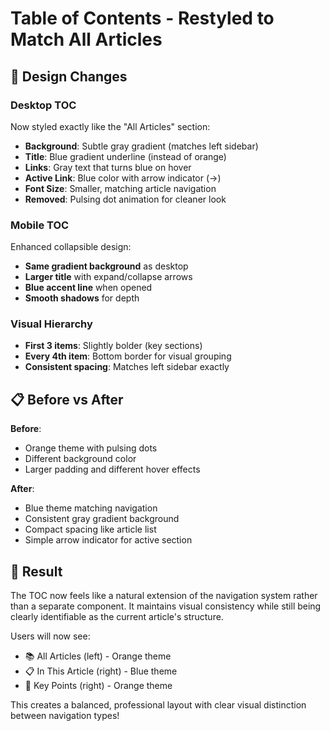 # Table of Contents - Restyled to Match All Articles

## 🎨 Design Changes

### Desktop TOC
Now styled exactly like the "All Articles" section:
- **Background**: Subtle gray gradient (matches left sidebar)
- **Title**: Blue gradient underline (instead of orange)
- **Links**: Gray text that turns blue on hover
- **Active Link**: Blue color with arrow indicator (→)
- **Font Size**: Smaller, matching article navigation
- **Removed**: Pulsing dot animation for cleaner look

### Mobile TOC
Enhanced collapsible design:
- **Same gradient background** as desktop
- **Larger title** with expand/collapse arrows
- **Blue accent line** when opened
- **Smooth shadows** for depth

### Visual Hierarchy
- **First 3 items**: Slightly bolder (key sections)
- **Every 4th item**: Bottom border for visual grouping
- **Consistent spacing**: Matches left sidebar exactly

## 📋 Before vs After

**Before**: 
- Orange theme with pulsing dots
- Different background color
- Larger padding and different hover effects

**After**:
- Blue theme matching navigation
- Consistent gray gradient background
- Compact spacing like article list
- Simple arrow indicator for active section

## 🎯 Result
The TOC now feels like a natural extension of the navigation system rather than a separate component. It maintains visual consistency while still being clearly identifiable as the current article's structure.

Users will now see:
- 📚 All Articles (left) - Orange theme
- 📋 In This Article (right) - Blue theme
- 🔑 Key Points (right) - Orange theme

This creates a balanced, professional layout with clear visual distinction between navigation types!